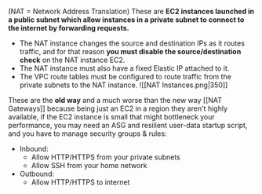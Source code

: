 (NAT = Network Address Translation)
These are **EC2 instances launched in a public subnet which allow instances in a private subnet to connect to the internet by forwarding requests.**

- The NAT instance changes the source and destination IPs as it routes traffic, and for that reason **you must disable the source/destination check** on the NAT instance EC2.
- The NAT instance must also have a fixed Elastic IP attached to it.
- The VPC route tables must be configured to route traffic from the private subnets to the NAT instance.
![[NAT Instances.png|350]]

These are the **old way** and a much worse than the new way [[NAT Gateways]] because being just an EC2 in a region they aren't highly available, if the EC2 instance is small that might bottleneck your performance, you may need an ASG and resilient user-data startup script, and you have to manage security groups & rules:
- Inbound:
	- Allow HTTP/HTTPS from your private subnets
	- Allow SSH from your home network
- Outbound:
	- Allow HTTP/HTTPS to internet

